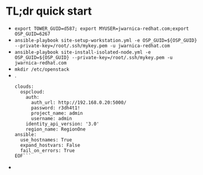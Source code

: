 # TL;dr quick start

* `export TOWER_GUID=d587; export MYUSER=jwarnica-redhat.com;export OSP_GUID=6267`
* `ansible-playbook site-setup-workstation.yml -e OSP_GUID=${OSP_GUID} --private-key=/root/.ssh/mykey.pem -u jwarnica-redhat.com`
* `ansible-playbook site-install-isolated-node.yml -e OSP_GUID=${OSP_GUID} --private-key=/root/.ssh/mykey.pem -u jwarnica-redhat.com`
* `mkdir /etc/openstack`
*  .
	```workstation# cat << EOF > /etc/openstack/clouds.yaml
	clouds:
	  ospcloud:
		auth:
		  auth_url: http://192.168.0.20:5000/
		  password: r3dh4t1!
		  project_name: admin
		  username: admin
		identity_api_version: '3.0'
		region_name: RegionOne
	ansible:
	  use_hostnames: True
	  expand_hostvars: False
	  fail_on_errors: True
	EOF```
* 